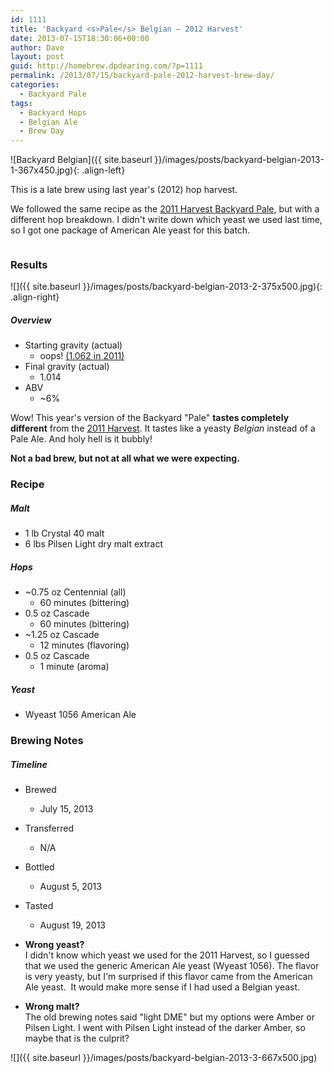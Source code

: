 ```yaml
---
id: 1111
title: 'Backyard <s>Pale</s> Belgian — 2012 Harvest'
date: 2013-07-15T18:30:06+00:00
author: Dave
layout: post
guid: http://homebrew.dpdearing.com/?p=1111
permalink: /2013/07/15/backyard-pale-2012-harvest-brew-day/
categories:
  - Backyard Pale
tags:
  - Backyard Hops
  - Belgian Ale
  - Brew Day
---
```

<div markdown="1" style="overflow: auto;"> 
   ![Backyard Belgian]({{ site.baseurl }}/images/posts/backyard-belgian-2013-1-367x450.jpg){: .align-left}
   
   This is a late brew using last year's (2012) hop harvest.
   
   We followed the same recipe as the [2011 Harvest Backyard Pale](/2012/02/13/backyard-pale-2011-harvest-brewday), but with a different hop breakdown. I didn't write down which yeast we used last time, so I got one package of American Ale yeast for this batch.
</div>

<!--more-->

### Results
![]({{ site.baseurl }}/images/posts/backyard-belgian-2013-2-375x500.jpg){: .align-right}

##### Overview

  * Starting gravity (actual) 
      * oops! [(1.062&nbsp;in&nbsp;2011)](/2012/02/13/backyard-pale-2011-harvest-brewday/)
  * Final gravity (actual) 
      * 1.014
  * ABV 
      * ~6% 

Wow! This year's version of the Backyard "Pale" **tastes completely different** from the [2011 Harvest](/2012/02/13/backyard-pale-2011-harvest-brewday/). It tastes like a yeasty _Belgian_ instead of a Pale Ale. And holy hell is it bubbly!

**Not a bad brew, but not at all what we were expecting.**

### Recipe

##### Malt

  * 1 lb Crystal 40 malt
  * 6 lbs Pilsen Light dry malt extract

##### Hops

  * ~0.75&nbsp;oz Centennial (all) 
      * 60&nbsp;minutes (bittering)
  * 0.5&nbsp;oz Cascade 
      * 60&nbsp;minutes (bittering)
  * ~1.25&nbsp;oz Cascade 
      * 12&nbsp;minutes (flavoring)
  * 0.5&nbsp;oz Cascade 
      * 1&nbsp;minute (aroma)

##### Yeast

  * Wyeast&nbsp;1056 American&nbsp;Ale 

### Brewing Notes

##### Timeline

* Brewed 
  * July 15, 2013
* Transferred 
  * N/A
* Bottled 
  * August 5, 2013
* Tasted 
  * August 19, 2013 
      
* **Wrong yeast?**  
  I didn't know which yeast we used for the 2011 Harvest, so I guessed that we used the generic American Ale yeast (Wyeast 1056). The flavor is very yeasty, but I'm surprised if this flavor came from the American Ale yeast.  It would make more sense if I had used a Belgian yeast.
* **Wrong malt?**  
  The old brewing notes said "light DME" but my options were Amber or Pilsen Light. I went with Pilsen Light instead of the darker Amber, so maybe that is the culprit?
        
![]({{ site.baseurl }}/images/posts/backyard-belgian-2013-3-667x500.jpg)
